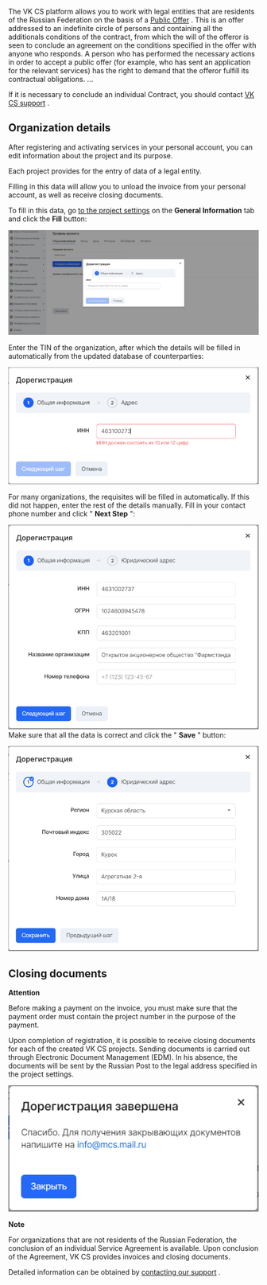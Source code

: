 The VK CS platform allows you to work with legal entities that are residents of the Russian Federation on the basis of a [Public Offer](https://mcs.mail.ru/help/ru_RU/legal/legal-terms) . This is an offer addressed to an indefinite circle of persons and containing all the additionals conditions of the contract, from which the will of the offeror is seen to conclude an agreement on the conditions specified in the offer with anyone who responds. A person who has performed the necessary actions in order to accept a public offer (for example, who has sent an application for the relevant services) has the right to demand that the offeror fulfill its contractual obligations. ...

If it is necessary to conclude an individual Contract, you should contact [VK CS support](https://mcs.mail.ru/docs/contacts) .

## Organization details

After registering and activating services in your personal account, you can edit information about the project and its purpose.

Each project provides for the entry of data of a legal entity.

Filling in this data will allow you to unload the invoice from your personal account, as well as receive closing documents.

To fill in this data, go [to the project settings](https://mcs.mail.ru/app/project/legal/) on the **General Information** tab and click the **Fill** button:

![](./assets/1602975345880-doregistraciya-yul.jpg)

Enter the TIN of the organization, after which the details will be filled in automatically from the updated database of counterparties:

![](./assets/1595437604705-1595437604704.png)

For many organizations, the requisites will be filled in automatically. If this did not happen, enter the rest of the details manually. Fill in your contact phone number and click " **Next Step** ":

![](./assets/1595437854104-1595437854104.png) Make sure that all the data is correct and click the " **Save** " button:

![](./assets/1595437923781-1595437923781.png)

## Closing documents

**Attention**

Before making a payment on the invoice, you must make sure that the payment order must contain the project number in the purpose of the payment.

Upon completion of registration, it is possible to receive closing documents for each of the created VK CS projects. Sending documents is carried out through Electronic Document Management (EDM). In his absence, the documents will be sent by the Russian Post to the legal address specified in the project settings.

![](./assets/1595438091913-1595438091913.png)

**Note**

For organizations that are not residents of the Russian Federation, the conclusion of an individual Service Agreement is available. Upon conclusion of the Agreement, VK CS provides invoices and closing documents.

Detailed information can be obtained by [contacting our support](mailto:sales@mcs.mail.ru) .
